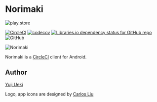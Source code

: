 # Norimaki
[![play store](https://raw.githubusercontent.com/unhappychoice/Norimaki/image/google-play-badge.png)](https://play.google.com/store/apps/details?id=com.unhappychoice.norimaki)

[![CircleCI](https://circleci.com/gh/unhappychoice/Norimaki.svg?style=shield)](https://circleci.com/gh/unhappychoice/Norimaki)
[![codecov](https://codecov.io/gh/unhappychoice/Norimaki/branch/master/graph/badge.svg)](https://codecov.io/gh/unhappychoice/Norimaki)
[![Libraries.io dependency status for GitHub repo](https://img.shields.io/librariesio/github/unhappychoice/Norimaki.svg)](https://libraries.io/github/unhappychoice/Norimaki)
![GitHub](https://img.shields.io/github/license/unhappychoice/Norimaki.svg)

![Norimaki](https://raw.githubusercontent.com/unhappychoice/Norimaki/image/logo.png)

Norimaki is a [CircleCI](https://circleci.com) client for Android.

## Author

[Yuji Ueki](https://github.com/unhappychoice)

Logo, app icons are designed by [Carlos Liu](https://github.com/morita7453)
